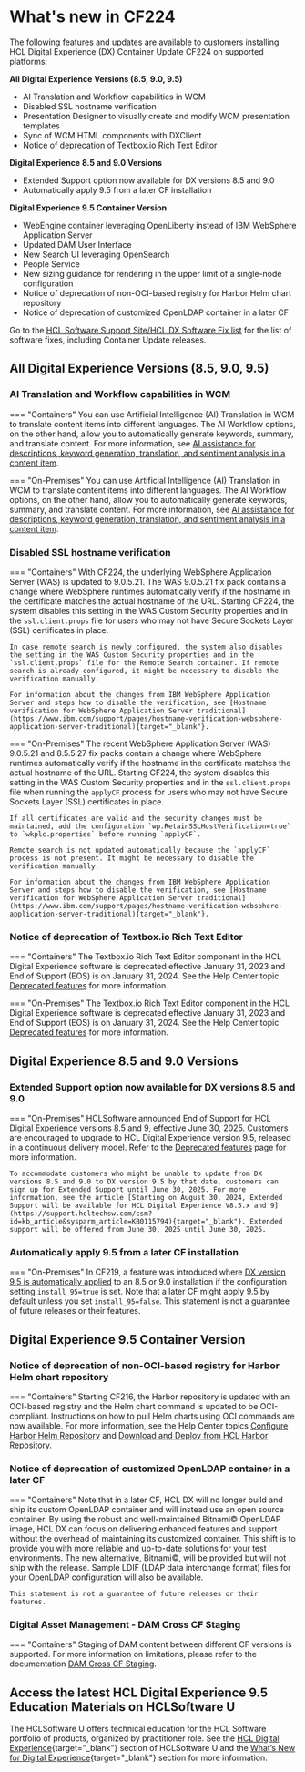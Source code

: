 # What's new in CF224

The following features and updates are available to customers installing HCL Digital Experience (DX) Container Update CF224 on supported platforms:

**All Digital Experience Versions (8.5, 9.0, 9.5)**

- AI Translation and Workflow capabilities in WCM
- Disabled SSL hostname verification
- Presentation Designer to visually create and modify WCM presentation templates
- Sync of WCM HTML components with DXClient
- Notice of deprecation of Textbox.io Rich Text Editor

**Digital Experience 8.5 and 9.0 Versions**

- Extended Support option now available for DX versions 8.5 and 9.0 
- Automatically apply 9.5 from a later CF installation

**Digital Experience 9.5 Container Version**

- WebEngine container leveraging OpenLiberty instead of IBM WebSphere Application Server
- Updated DAM User Interface
- New Search UI leveraging OpenSearch
- People Service
- New sizing guidance for rendering in the upper limit of a single-node configuration
- Notice of deprecation of non-OCI-based registry for Harbor Helm chart repository
- Notice of deprecation of customized OpenLDAP container in a later CF

Go to the [HCL Software Support Site/HCL DX Software Fix list](https://support.hcltechsw.com/csm?id=kb_article&sysparm_article=KB0013939&sys_kb_id=519ebc84db1c341055f38d6d13961959) for the list of software fixes, including Container Update releases.

## All Digital Experience Versions (8.5, 9.0, 9.5)

### AI Translation and Workflow capabilities in WCM

=== "Containers"
    You can use Artificial Intelligence (AI) Translation in WCM to translate content items into different languages. The AI Workflow options, on the other hand, allow you to automatically generate keywords, summary, and translate content. For more information, see [AI assistance for descriptions, keyword generation, translation, and sentiment analysis in a content item](../../manage_content/wcm_authoring/authoring_portlet/content_management_artifacts/elements/wcm_dev_elements_ai_assistance.md).

=== "On-Premises"
    You can use Artificial Intelligence (AI) Translation in WCM to translate content items into different languages. The AI Workflow options, on the other hand, allow you to automatically generate keywords, summary, and translate content. For more information, see [AI assistance for descriptions, keyword generation, translation, and sentiment analysis in a content item](../../manage_content/wcm_authoring/authoring_portlet/content_management_artifacts/elements/wcm_dev_elements_ai_assistance.md).

### Disabled SSL hostname verification

=== "Containers"
    With CF224, the underlying WebSphere Application Server (WAS) is updated to 9.0.5.21. The WAS 9.0.5.21 fix pack contains a change where WebSphere runtimes automatically verify if the hostname in the certificate matches the actual hostname of the URL. Starting CF224, the system disables this setting in the WAS Custom Security properties and in the `ssl.client.props` file for users who may not have Secure Sockets Layer (SSL) certificates in place.

    In case remote search is newly configured, the system also disables the setting in the WAS Custom Security properties and in the `ssl.client.props` file for the Remote Search container. If remote search is already configured, it might be necessary to disable the verification manually.

    For information about the changes from IBM WebSphere Application Server and steps how to disable the verification, see [Hostname verification for WebSphere Application Server traditional](https://www.ibm.com/support/pages/hostname-verification-websphere-application-server-traditional){target="_blank"}.

=== "On-Premises"
    The recent WebSphere Application Server (WAS) 9.0.5.21 and 8.5.5.27 fix packs contain a change where WebSphere runtimes automatically verify if the hostname in the certificate matches the actual hostname of the URL. Starting CF224, the system disables this setting in the WAS Custom Security properties and in the  `ssl.client.props` file when running the `applyCF` process for users who may not have Secure Sockets Layer (SSL) certificates in place.

    If all certificates are valid and the security changes must be maintained, add the configuration `wp.RetainSSLHostVerification=true` to `wkplc.properties` before running `applyCF`.

    Remote search is not updated automatically because the `applyCF` process is not present. It might be necessary to disable the verification manually.

    For information about the changes from IBM WebSphere Application Server and steps how to disable the verification, see [Hostname verification for WebSphere Application Server traditional](https://www.ibm.com/support/pages/hostname-verification-websphere-application-server-traditional){target="_blank"}.

### Notice of deprecation of Textbox.io Rich Text Editor 

=== "Containers"
    The Textbox.io Rich Text Editor component in the HCL Digital Experience software is deprecated effective January 31, 2023 and End of Support (EOS) is on January 31, 2024. See the Help Center topic [Deprecated features](../deprecated_features.md) for more information.

=== "On-Premises"
    The Textbox.io Rich Text Editor component in the HCL Digital Experience software is deprecated effective January 31, 2023 and End of Support (EOS) is on January 31, 2024. See the Help Center topic [Deprecated features](../deprecated_features.md) for more information.

## Digital Experience 8.5 and 9.0 Versions

### Extended Support option now available for DX versions 8.5 and 9.0 

=== "On-Premises"
    HCLSoftware announced End of Support for HCL Digital Experience versions 8.5 and 9, effective June 30, 2025. Customers are encouraged to upgrade to HCL Digital Experience version 9.5, released in a continuous delivery model. Refer to the [Deprecated features](../deprecated_features.md) page for more information.
    
    To accommodate customers who might be unable to update from DX versions 8.5 and 9.0 to DX version 9.5 by that date, customers can sign up for Extended Support until June 30, 2025. For more information, see the article [Starting on August 30, 2024, Extended Support will be available for HCL Digital Experience V8.5.x and 9](https://support.hcltechsw.com/csm?id=kb_article&sysparm_article=KB0115794){target="_blank"}. Extended support will be offered from June 30, 2025 until June 30, 2026.
    
### Automatically apply 9.5 from a later CF installation

=== "On-Premises"
    In CF219, a feature was introduced where [DX version 9.5 is automatically applied](../../deployment/install/traditional/cf_install/index.md) to an 8.5 or 9.0 installation if the configuration setting `install_95=true` is set. Note that a later CF might apply 9.5 by default unless you set `install_95=false`. This statement is not a guarantee of future releases or their features.

## Digital Experience 9.5 Container Version

### Notice of deprecation of non-OCI-based registry for Harbor Helm chart repository

=== "Containers"
    Starting CF216, the Harbor repository is updated with an OCI-based registry and the Helm chart command is updated to be OCI-compliant. Instructions on how to pull Helm charts using OCI commands are now available. For more information, see the Help Center topics [Configure Harbor Helm Repository](../../deployment/install/container/helm_deployment/preparation/get_the_code/configure_harbor_helm_repo.md) and [Download and Deploy from HCL Harbor Repository](../../get_started/download/harbor_container_registry.md).
    
### Notice of deprecation of customized OpenLDAP container in a later CF

=== "Containers"
    Note that in a later CF, HCL DX will no longer build and ship its custom OpenLDAP container and will instead use an open source container. By using the robust and well-maintained Bitnami&copy; OpenLDAP image, HCL DX can focus on delivering enhanced features and support without the overhead of maintaining its customized container. This shift is to provide you with more reliable and up-to-date solutions for your test environments. The new alternative, Bitnami&copy;, will be provided but will not ship with the release. Sample LDIF (LDAP data interchange format) files for your OpenLDAP configuration will also be available.

    This statement is not a guarantee of future releases or their features.

### Digital Asset Management - DAM Cross CF Staging

=== "Containers"
    Staging of DAM content between different CF versions is supported. For more information on limitations, please refer to the documentation [DAM Cross CF Staging](../../manage_content/digital_assets/configuration/staging_dam/dam_subscription_staging/#dam-cross-cf-staging).
    
## Access the latest HCL Digital Experience 9.5 Education Materials on HCLSoftware U

The HCLSoftware U offers technical education for the HCL Software portfolio of products, organized by practitioner role. See the [HCL Digital Experience](https://hclsoftwareu.hcltechsw.com/hcl-dx){target="_blank"} section of HCLSoftware U and the [What’s New for Digital Experience](https://hclsoftwareu.hcltechsw.com/courses?search=eyJjYXQiOiI1NSIsInRpdGxlIjoiIiwiZmlsdGVyIjoiIn0=){target="_blank"} section for more information.

